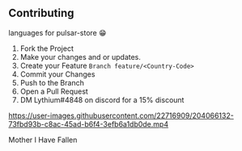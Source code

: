 ## Contributing

languages for pulsar-store :grin:


1. Fork the Project
2. Make your changes and or updates.
3. Create your Feature `Branch feature/<Country-Code>`
4. Commit your Changes
5. Push to the Branch
6. Open a Pull Request
7. DM Lythium#4848 on discord for a 15% discount


https://user-images.githubusercontent.com/22716909/204066132-73fbd93b-c8ac-45ad-b6f4-3efb6a1db0de.mp4

Mother I Have Fallen
